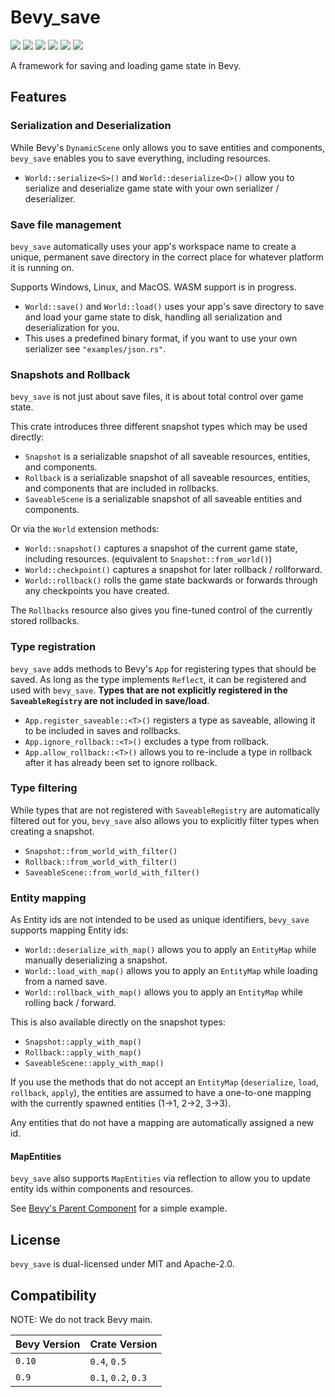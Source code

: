 # Bevy_save
[![][img_bevy]][bevy] [![][img_version]][crates] [![][img_doc]][doc] [![][img_license]][license] [![][img_tracking]][tracking] [![][img_downloads]][crates]

A framework for saving and loading game state in Bevy.

## Features

### Serialization and Deserialization

While Bevy's `DynamicScene` only allows you to save entities and components, `bevy_save` enables you to save everything, including resources.

- `World::serialize<S>()` and `World::deserialize<D>()` allow you to serialize and deserialize game state with your own serializer / deserializer.

### Save file management

`bevy_save` automatically uses your app's workspace name to create a unique, permanent save directory in the correct place for whatever platform it is running on.

Supports Windows, Linux, and MacOS. WASM support is in progress.

- `World::save()` and `World::load()` uses your app's save directory to save and load your game state to disk, handling all serialization and deserialization for you.
- This uses a predefined binary format, if you want to use your own serializer see `"examples/json.rs"`.

### Snapshots and Rollback

`bevy_save` is not just about save files, it is about total control over game state.

This crate introduces three different snapshot types which may be used directly:

- `Snapshot` is a serializable snapshot of all saveable resources, entities, and components.
- `Rollback` is a serializable snapshot of all saveable resources, entities, and components that are included in rollbacks.
- `SaveableScene` is a serializable snapshot of all saveable entities and components.

Or via the `World` extension methods:

- `World::snapshot()` captures a snapshot of the current game state, including resources. (equivalent to `Snapshot::from_world()`)
- `World::checkpoint()` captures a snapshot for later rollback / rollforward.
- `World::rollback()` rolls the game state backwards or forwards through any checkpoints you have created.

The `Rollbacks` resource also gives you fine-tuned control of the currently stored rollbacks.

### Type registration

`bevy_save` adds methods to Bevy's `App` for registering types that should be saved. 
As long as the type implements `Reflect`, it can be registered and used with `bevy_save`.
**Types that are not explicitly registered in the `SaveableRegistry` are not included in save/load**.

- `App.register_saveable::<T>()` registers a type as saveable, allowing it to be included in saves and rollbacks.
- `App.ignore_rollback::<T>()` excludes a type from rollback.
- `App.allow_rollback::<T>()` allows you to re-include a type in rollback after it has already been set to ignore rollback.

### Type filtering

While types that are not registered with `SaveableRegistry` are automatically filtered out for you,
`bevy_save` also allows you to explicitly filter types when creating a snapshot.

- `Snapshot::from_world_with_filter()`
- `Rollback::from_world_with_filter()`
- `SaveableScene::from_world_with_filter()`

### Entity mapping

As Entity ids are not intended to be used as unique identifiers, `bevy_save` supports mapping Entity ids:

- `World::deserialize_with_map()` allows you to apply an `EntityMap` while manually deserializing a snapshot.
- `World::load_with_map()` allows you to apply an `EntityMap` while loading from a named save.
- `World::rollback_with_map()` allows you to apply an `EntityMap` while rolling back / forward.

This is also available directly on the snapshot types:

- `Snapshot::apply_with_map()`
- `Rollback::apply_with_map()`
- `SaveableScene::apply_with_map()`

If you use the methods that do not accept an `EntityMap` (`deserialize`, `load`, `rollback`, `apply`),
the entities are assumed to have a one-to-one mapping with the currently spawned entities (1->1, 2->2, 3->3).

Any entities that do not have a mapping are automatically assigned a new id.

#### MapEntities

`bevy_save` also supports `MapEntities` via reflection to allow you to update entity ids within components and resources.

See [Bevy's Parent Component](https://github.com/bevyengine/bevy/blob/v0.10.1/crates/bevy_hierarchy/src/components/parent.rs) for a simple example.

## License

`bevy_save` is dual-licensed under MIT and Apache-2.0.

## Compatibility

NOTE: We do not track Bevy main.

|Bevy Version|Crate Version          |
|------------|-----------------------|
|`0.10`      |`0.4`, `0.5`           |
|`0.9`       |`0.1`, `0.2`, `0.3`    |

[img_bevy]: https://img.shields.io/badge/Bevy-0.10-blue
[img_version]: https://img.shields.io/crates/v/bevy_save.svg
[img_doc]: https://docs.rs/bevy_save/badge.svg
[img_license]: https://img.shields.io/badge/license-MIT%2FApache-blue.svg
[img_downloads]:https://img.shields.io/crates/d/bevy_save.svg
[img_tracking]: https://img.shields.io/badge/Bevy%20tracking-released%20version-lightblue

[bevy]: https://crates.io/crates/bevy/0.10.0
[crates]: https://crates.io/crates/bevy_save
[doc]: https://docs.rs/bevy_save/
[license]: https://github.com/hankjordan/bevy_save#license
[tracking]: https://github.com/bevyengine/bevy/blob/main/docs/plugins_guidelines.md#main-branch-tracking
